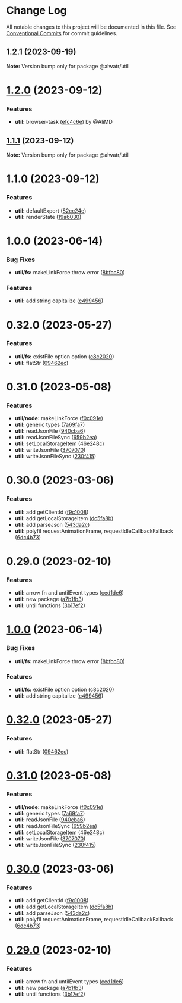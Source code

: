 # Change Log

All notable changes to this project will be documented in this file.
See [Conventional Commits](https://conventionalcommits.org) for commit guidelines.

## 1.2.1 (2023-09-19)

**Note:** Version bump only for package @alwatr/util

# [1.2.0](https://github.com/AliMD/alwatr-eslib/compare/@alwatr/util@1.1.1...@alwatr/util@1.2.0) (2023-09-12)

### Features

- **util:** browser-task ([efc4c6e](https://github.com/AliMD/alwatr-eslib/commit/efc4c6efe5d0f716a4855e5c0fd7778a81b53885)) by @AliMD

## [1.1.1](https://github.com/AliMD/alwatr-eslib/compare/@alwatr/util@1.1.0...@alwatr/util@1.1.1) (2023-09-12)

**Note:** Version bump only for package @alwatr/util

# 1.1.0 (2023-09-12)

### Features

- **util:** defaultExport ([82cc24e](https://github.com/AliMD/alwatr-eslib/commit/82cc24e84b9e18cebf7c149e6f6cbb1c2c44858c))
- **util:** renderState ([19a6030](https://github.com/AliMD/alwatr-eslib/commit/19a603018c87065191f99a55cdcdfc8193dc493d))

# 1.0.0 (2023-06-14)

### Bug Fixes

- **util/fs:** makeLinkForce throw error ([8bfcc80](https://github.com/AliMD/alwatr-eslib/commit/8bfcc80b11ad59538478440fe6e88cc9ee12df77))

### Features

- **util:** add string capitalize ([c499456](https://github.com/AliMD/alwatr-eslib/commit/c4994562f75471184d49f46ba3c6d7acdb4ab796))

# 0.32.0 (2023-05-27)

### Features

- **util/fs:** existFile option option ([c8c2020](https://github.com/AliMD/alwatr-eslib/commit/c8c202097f6a1fb568993f7987977a140dde5273))
- **util:** flatStr ([09462ec](https://github.com/AliMD/alwatr-eslib/commit/09462ec88082a2339e633975c346f2fa17997400))

# 0.31.0 (2023-05-08)

### Features

- **util/node:** makeLinkForce ([f0c091e](https://github.com/AliMD/alwatr-eslib/commit/f0c091e454c1cb0b47b5126bd025b450e05b81fb))
- **util:** generic types ([7a69fa7](https://github.com/AliMD/alwatr-eslib/commit/7a69fa78b6b36834816fcdb4376f9d53d3243713))
- **util:** readJsonFile ([940cba6](https://github.com/AliMD/alwatr-eslib/commit/940cba67d2e56c6292aba02d01d0395edfa1b217))
- **util:** readJsonFileSync ([659b2ea](https://github.com/AliMD/alwatr-eslib/commit/659b2ead425264073d53b561c0a7f6e2476ff8cc))
- **util:** setLocalStorageItem ([46e248c](https://github.com/AliMD/alwatr-eslib/commit/46e248cb79b7846f568eadc5a6d5a2214fe4faf3))
- **util:** writeJsonFile ([3707070](https://github.com/AliMD/alwatr-eslib/commit/3707070ef0c7716718e84ccfb6c44e316983e2f2))
- **util:** writeJsonFileSync ([230f415](https://github.com/AliMD/alwatr-eslib/commit/230f4157a19ea539f6c245ef77e02512b7c9c91a))

# 0.30.0 (2023-03-06)

### Features

- **util:** add getClientId ([f9c1008](https://github.com/AliMD/alwatr-eslib/commit/f9c1008da682555e22178aa8d23cf742937b76a4))
- **util:** add getLocalStorageItem ([dc5fa8b](https://github.com/AliMD/alwatr-eslib/commit/dc5fa8b9620a9add1aa3c838d38fb9ed9d364010))
- **util:** add parseJson ([543da2c](https://github.com/AliMD/alwatr-eslib/commit/543da2cbb7079f74fe3f280f9c07b8fe6fc8e987))
- **util:** polyfil requestAnimationFrame, requestIdleCallbackFallback ([6dc4b73](https://github.com/AliMD/alwatr-eslib/commit/6dc4b7347b97d2d2fdd562917e02cbe4d6d1328b))

# 0.29.0 (2023-02-10)

### Features

- **util:** arrow fn and untilEvent types ([ced1de6](https://github.com/AliMD/alwatr-eslib/commit/ced1de64f7d7458d14578096484f492be35665fc))
- **util:** new package ([a7b1fb3](https://github.com/AliMD/alwatr-eslib/commit/a7b1fb38d93867b5013ec35c4a0a06d6ffe8716a))
- **util:** until functions ([3b17ef2](https://github.com/AliMD/alwatr-eslib/commit/3b17ef22e2074c0a76751795af15330b6cb08090))

# [1.0.0](https://github.com/AliMD/alwatr-eslib/compare/v0.32.0...v1.0.0) (2023-06-14)

### Bug Fixes

- **util/fs:** makeLinkForce throw error ([8bfcc80](https://github.com/AliMD/alwatr-eslib/commit/8bfcc80b11ad59538478440fe6e88cc9ee12df77))

### Features

- **util/fs:** existFile option option ([c8c2020](https://github.com/AliMD/alwatr-eslib/commit/c8c202097f6a1fb568993f7987977a140dde5273))
- **util:** add string capitalize ([c499456](https://github.com/AliMD/alwatr-eslib/commit/c4994562f75471184d49f46ba3c6d7acdb4ab796))

# [0.32.0](https://github.com/AliMD/alwatr-eslib/compare/v0.31.0...v0.32.0) (2023-05-27)

### Features

- **util:** flatStr ([09462ec](https://github.com/AliMD/alwatr-eslib/commit/09462ec88082a2339e633975c346f2fa17997400))

# [0.31.0](https://github.com/AliMD/alwatr-eslib/compare/v0.30.0...v0.31.0) (2023-05-08)

### Features

- **util/node:** makeLinkForce ([f0c091e](https://github.com/AliMD/alwatr-eslib/commit/f0c091e454c1cb0b47b5126bd025b450e05b81fb))
- **util:** generic types ([7a69fa7](https://github.com/AliMD/alwatr-eslib/commit/7a69fa78b6b36834816fcdb4376f9d53d3243713))
- **util:** readJsonFile ([940cba6](https://github.com/AliMD/alwatr-eslib/commit/940cba67d2e56c6292aba02d01d0395edfa1b217))
- **util:** readJsonFileSync ([659b2ea](https://github.com/AliMD/alwatr-eslib/commit/659b2ead425264073d53b561c0a7f6e2476ff8cc))
- **util:** setLocalStorageItem ([46e248c](https://github.com/AliMD/alwatr-eslib/commit/46e248cb79b7846f568eadc5a6d5a2214fe4faf3))
- **util:** writeJsonFile ([3707070](https://github.com/AliMD/alwatr-eslib/commit/3707070ef0c7716718e84ccfb6c44e316983e2f2))
- **util:** writeJsonFileSync ([230f415](https://github.com/AliMD/alwatr-eslib/commit/230f4157a19ea539f6c245ef77e02512b7c9c91a))

# [0.30.0](https://github.com/AliMD/alwatr-eslib/compare/v0.29.0...v0.30.0) (2023-03-06)

### Features

- **util:** add getClientId ([f9c1008](https://github.com/AliMD/alwatr-eslib/commit/f9c1008da682555e22178aa8d23cf742937b76a4))
- **util:** add getLocalStorageItem ([dc5fa8b](https://github.com/AliMD/alwatr-eslib/commit/dc5fa8b9620a9add1aa3c838d38fb9ed9d364010))
- **util:** add parseJson ([543da2c](https://github.com/AliMD/alwatr-eslib/commit/543da2cbb7079f74fe3f280f9c07b8fe6fc8e987))
- **util:** polyfil requestAnimationFrame, requestIdleCallbackFallback ([6dc4b73](https://github.com/AliMD/alwatr-eslib/commit/6dc4b7347b97d2d2fdd562917e02cbe4d6d1328b))

# [0.29.0](https://github.com/AliMD/alwatr-eslib/compare/v0.28.0...v0.29.0) (2023-02-10)

### Features

- **util:** arrow fn and untilEvent types ([ced1de6](https://github.com/AliMD/alwatr-eslib/commit/ced1de64f7d7458d14578096484f492be35665fc))
- **util:** new package ([a7b1fb3](https://github.com/AliMD/alwatr-eslib/commit/a7b1fb38d93867b5013ec35c4a0a06d6ffe8716a))
- **util:** until functions ([3b17ef2](https://github.com/AliMD/alwatr-eslib/commit/3b17ef22e2074c0a76751795af15330b6cb08090))
